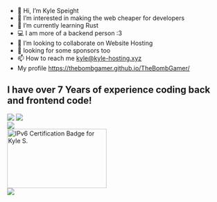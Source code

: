 - 👋 Hi, I’m Kyle Speight
- 👀 I’m interested in making the web cheaper for developers
- 🌱 I’m currently learning Rust
- 💻 I am more of a backend person :3
- 🤝 I’m looking to collaborate on Website Hosting
- :pray: looking for some sponsors too
- 📫 How to reach me kyle@kyle-hosting.xyz <br>
- My profile https://thebombgamer.github.io/TheBombGamer/ <br>
## I have over 7 Years of experience coding back and frontend code!
<img src="https://github-readme-stats.vercel.app/api/top-langs/?username=TheBombGamer&layout=compact&langs_count=16&theme=dark"></img>
<img src="https://github-readme-stats.vercel.app/api?username=thebombgamer&show_icons=true&locale=en&theme=dark"></img><br>
<a href="http://www.github.com/TheBombGamer"><img src="https://github-readme-streak-stats.herokuapp.com/?user=thebombgamer&stroke=ffffff&background=1c1917&ring=0891b2&fire=0891b2&currStreakNum=ffffff&currStreakLabel=0891b2&sideNums=ffffff&sideLabels=ffffff&dates=ffffff&hide_border=true" /></a><br>
<img src="https://ipv6.he.net/certification/create_badge.php?pass_name=kmgss&amp;badge=3" style="border: 0; width: 229px; height: 137px" alt="IPv6 Certification Badge for Kyle S."></img><br>
<img src="https://komarev.com/ghpvc/?username=thebombgamer&label=Profile%20views&color=blueviolet&style=for-the-badge"></img>
